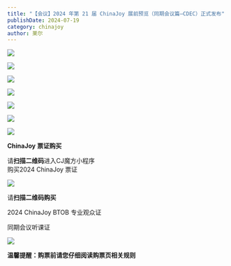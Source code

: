```yaml
---
title: "【会议】2024 年第 21 届 ChinaJoy 展前预览（同期会议篇—CDEC）正式发布"
publishDate: 2024-07-19
category: chinajoy
author: 莱尔
---
```


![](https://ec-net-1251389766.cos.ap-shanghai.myqcloud.com/wp-content/uploads/2024/07/20240719142553192-202x1024.png)

![](https://ec-net-1251389766.cos.ap-shanghai.myqcloud.com/wp-content/uploads/2024/07/20240719142600344-248x1024.png)

![](https://ec-net-1251389766.cos.ap-shanghai.myqcloud.com/wp-content/uploads/2024/07/20240719142604725-275x1024.png)

![](https://ec-net-1251389766.cos.ap-shanghai.myqcloud.com/wp-content/uploads/2024/07/20240719142617638-309x1024.png)

![](https://ec-net-1251389766.cos.ap-shanghai.myqcloud.com/wp-content/uploads/2024/07/20240719142616537-248x1024.png)

![](https://ec-net-1251389766.cos.ap-shanghai.myqcloud.com/wp-content/uploads/2024/07/20240719142614162-249x1024.png)

![](https://ec-net-1251389766.cos.ap-shanghai.myqcloud.com/wp-content/uploads/2024/07/20240719142618749-249x1024.png)

**ChinaJoy** **票证购买**

  
请**扫描二维码**进入CJ魔方小程序  
购买2024 ChinaJoy 票证

![](https://ec-net-1251389766.cos.ap-shanghai.myqcloud.com/wp-content/uploads/2024/07/20240719142639841.png)

  
请**扫描二维码购买**

2024 ChinaJoy BTOB 专业观众证

同期会议听课证

![](https://ec-net-1251389766.cos.ap-shanghai.myqcloud.com/wp-content/uploads/2024/07/20240719142742481.png)

**温馨提醒：购票前请您仔细阅读购票页相关规则**
